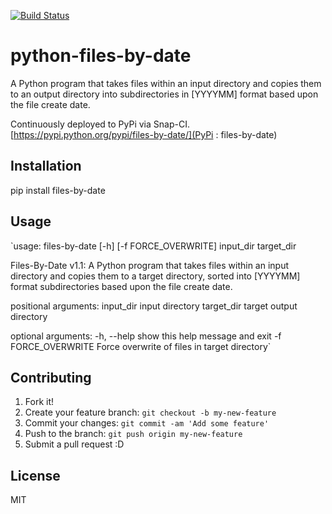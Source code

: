 [![Build Status](^https://travis-ci.org/DEV3L/python-files-by-date.png^)](https://travis-ci.org/DEV3L/python-files-by-date)

# python-files-by-date

A Python program that takes files within an input directory and copies them to an output directory into subdirectories in [YYYYMM] format based upon the file create date.

Continuously deployed to PyPi via Snap-CI. 
[https://pypi.python.org/pypi/files-by-date/](PyPi : files-by-date)


## Installation

pip install files-by-date


## Usage

`usage: files-by-date [-h] [-f FORCE_OVERWRITE] input_dir target_dir

Files-By-Date v1.1: A Python program that takes files within an input
directory and copies them to a target directory, sorted into [YYYYMM] format
subdirectories based upon the file create date.

positional arguments:
  input_dir           input directory
  target_dir          target output directory

optional arguments:
  -h, --help          show this help message and exit
  -f FORCE_OVERWRITE  Force overwrite of files in target directory`


## Contributing

1. Fork it!
2. Create your feature branch: `git checkout -b my-new-feature`
3. Commit your changes: `git commit -am 'Add some feature'`
4. Push to the branch: `git push origin my-new-feature`
5. Submit a pull request :D


## License

MIT
